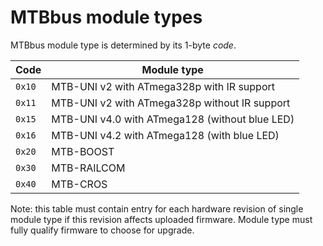 MTBbus module types
===================

MTBbus module type is determined by its 1-byte *code*.

| Code   | Module type                                     |
|--------|-------------------------------------------------|
| `0x10` | MTB-UNI v2 with ATmega328p with IR support      |
| `0x11` | MTB-UNI v2 with ATmega328p without IR support   |
| `0x15` | MTB-UNI v4.0 with ATmega128 (without blue LED)  |
| `0x16` | MTB-UNI v4.2 with ATmega128 (with blue LED)     |
| `0x20` | MTB-BOOST                                       |
| `0x30` | MTB-RAILCOM                                     |
| `0x40` | MTB-CROS                                        |

Note: this table must contain entry for each hardware revision of single module
type if this revision affects uploaded firmware. Module type must fully qualify
firmware to choose for upgrade.
